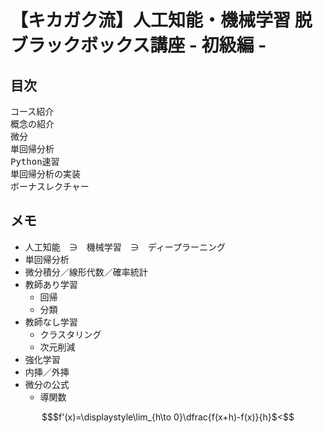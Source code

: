 # 【キカガク流】人工知能・機械学習 脱ブラックボックス講座 - 初級編 -
## 目次
<pre>
コース紹介
概念の紹介
微分
単回帰分析
Python速習
単回帰分析の実装
ボーナスレクチャー
</pre>

## メモ
  - 人工知能　∋　機械学習　∋　ディープラーニング
  - 単回帰分析
  - 微分積分／線形代数／確率統計
  - 教師あり学習
    - 回帰
    - 分類
  - 教師なし学習
    - クラスタリング
    - 次元削減
  - 強化学習
  - 内挿／外挿
  - 微分の公式
    - 導関数
```math
$f'(x)=\displaystyle\lim_{h\to 0}\dfrac{f(x+h)-f(x)}{h}$<
```